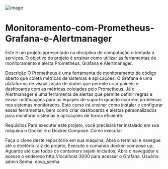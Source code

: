 ![image](https://github.com/user-attachments/assets/07106afa-8348-44e9-8c83-42258708c5b7)

# Monitoramento-com-Prometheus-Grafana-e-Alertmanager

Este é um projeto apresentado na disciplina de computação orientada a serviços. O objetivo do projeto é ensinar como utilizar as ferramentas de monitoramento e alerta Prometheus, Grafana e Alertmanager.

Descrição
O Prometheus é uma ferramenta de monitoramento de código aberto que coleta métricas de sistemas e aplicações.
O Grafana é uma plataforma de visualização de dados que permite criar painéis e dashboards com as métricas coletadas pelo Prometheus.
Já o Alertmanager é uma ferramenta de alertas que permite definir regras e enviar notificações para as equipes de suporte quando ocorrem problemas nos sistemas monitorados.
Este curso irá ensinar como instalar e configurar essas ferramentas, bem como criar dashboards e alertas personalizados para monitorar sistemas e aplicações de forma eficiente.

Requisitos
Para executar este projeto, você precisará ter instalado em sua máquina o Docker e o Docker Compose. Como executar

Faça o clone deste repositório em sua máquina;
Abra o terminal e navegue até o diretório raiz do projeto;
Execute o comando docker-compose up;
Aguarde até que todos os containers sejam iniciados;
Abra o navegador e acesse o endereço http://localhost:3000 para acessar o Grafana.
Usuário: admin
Senha: nova_senha

